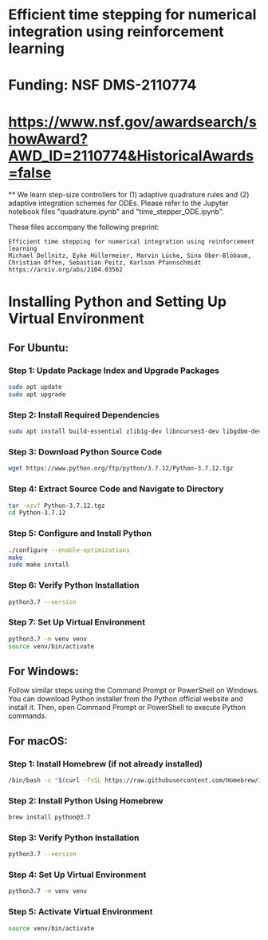 # Efficient time stepping for numerical integration using reinforcement learning
# Funding: NSF DMS-2110774
# https://www.nsf.gov/awardsearch/showAward?AWD_ID=2110774&HistoricalAwards=false

**
We learn step-size controllers for (1) adaptive quadrature rules and (2) adaptive integration schemes for ODEs.
Please refer to the Jupyter notebook files "quadrature.ipynb" and "time_stepper_ODE.ipynb".

These files accompany the following preprint:

    Efficient time stepping for numerical integration using reinforcement learning
    Michael Dellnitz, Eyke Hüllermeier, Marvin Lücke, Sina Ober-Blöbaum, Christian Offen, Sebastian Peitz, Karlson Pfannschmidt
    https://arxiv.org/abs/2104.03562
  

# Installing Python and Setting Up Virtual Environment

## For Ubuntu:

### Step 1: Update Package Index and Upgrade Packages

```bash
sudo apt update
sudo apt upgrade
```
### Step 2: Install Required Dependencies
```bash
sudo apt install build-essential zlib1g-dev libncurses5-dev libgdbm-dev libnss3-dev libssl-dev libreadline-dev libffi-dev libsqlite3-dev wget libbz2-dev
```
### Step 3: Download Python Source Code
```bash
wget https://www.python.org/ftp/python/3.7.12/Python-3.7.12.tgz
```
### Step 4: Extract Source Code and Navigate to Directory
```bash
tar -xzvf Python-3.7.12.tgz
cd Python-3.7.12
```
### Step 5: Configure and Install Python
```bash
./configure --enable-optimizations
make
sudo make install
```
### Step 6: Verify Python Installation
```bash
python3.7 --version
```
### Step 7: Set Up Virtual Environment
```bash
python3.7 -m venv venv
source venv/bin/activate
```
## For Windows:
Follow similar steps using the Command Prompt or PowerShell on Windows. You can download Python installer from the Python official website and install it. Then, open Command Prompt or PowerShell to execute Python commands.

## For macOS:
### Step 1: Install Homebrew (if not already installed)
```bash
/bin/bash -c "$(curl -fsSL https://raw.githubusercontent.com/Homebrew/install/HEAD/install.sh)"
```
### Step 2: Install Python Using Homebrew
```bash
brew install python@3.7
```
### Step 3: Verify Python Installation
```bash
python3.7 --version
```
### Step 4: Set Up Virtual Environment
```bash
python3.7 -m venv venv
```
### Step 5: Activate Virtual Environment
```bash
source venv/bin/activate
```
